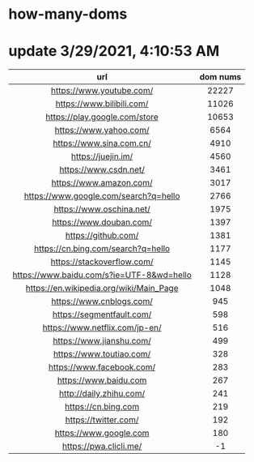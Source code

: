 # how-many-doms

# update 3/29/2021, 4:10:53 AM

url | dom nums
:-: | :-:
https://www.youtube.com/ | 22227
https://www.bilibili.com/ | 11026
https://play.google.com/store | 10653
https://www.yahoo.com/ | 6564
https://www.sina.com.cn/ | 4910
https://juejin.im/ | 4560
https://www.csdn.net/ | 3461
https://www.amazon.com/ | 3017
https://www.google.com/search?q=hello | 2766
https://www.oschina.net/ | 1975
https://www.douban.com/ | 1397
https://github.com/ | 1381
https://cn.bing.com/search?q=hello | 1177
https://stackoverflow.com/ | 1145
https://www.baidu.com/s?ie=UTF-8&wd=hello | 1128
https://en.wikipedia.org/wiki/Main_Page | 1048
https://www.cnblogs.com/ | 945
https://segmentfault.com/ | 598
https://www.netflix.com/jp-en/ | 516
https://www.jianshu.com/ | 499
https://www.toutiao.com/ | 328
https://www.facebook.com/ | 283
https://www.baidu.com | 267
http://daily.zhihu.com/ | 241
https://cn.bing.com | 219
https://twitter.com/ | 192
https://www.google.com | 180
https://pwa.clicli.me/ | -1
